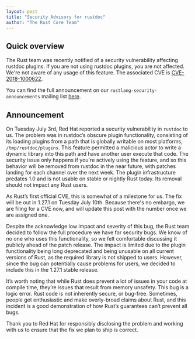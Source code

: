 ```yaml
---
layout: post
title: "Security Advisory for rustdoc"
author: "The Rust Core Team"
---
```


## Quick overview

The Rust team was recently notified of a security vulnerability affecting
rustdoc plugins. If you are not using rustdoc plugins, you are not affected.
We're not aware of any usage of this feature. The associated CVE is [CVE-2018-1000622].

You can find the full announcement on our `rustlang-security-announcements`
mailing list [here](https://groups.google.com/forum/#!topic/rustlang-security-announcements/4ybxYLTtXuM).

[CVE-2018-1000622]: https://cve.mitre.org/cgi-bin/cvename.cgi?name=%20CVE-2018-1000622

## Announcement

On Tuesday July 3rd, Red Hat reported a security vulnerability in `rustdoc` to
us. The problem was in rustdoc’s obscure plugin functionality, consisting of
its loading plugins from a path that is globally writable on most platforms,
`/tmp/rustdoc/plugins`. This feature permitted a malicious actor to write a
dynamic library into this path and have another user execute that code.  The
security issue only happens if you're actively using the feature, and so this
behavior will be removed from rustdoc in the near future, with patches landing
for each channel over the next week. The plugin infrastructure predates 1.0 and
is not usable on stable or nightly Rust today. Its removal should not impact
any Rust users.

As Rust’s first official CVE, this is somewhat of a milestone for us. The fix
will be out in 1.27.1 on Tuesday July 10th. Because there's no embargo, we are
filing for a CVE now, and will update this post with the number once we are
assigned one.

Despite the acknowledge low impact and severity of this bug, the Rust team
decided to follow the full procedure we have for security bugs. We know of no
one who uses this functionality, so we felt comfortable discussing it publicly
ahead of the patch release. The impact is limited due to the plugin
functionality being long deprecated and being unusable on all current versions
of Rust, as the required library is not shipped to users. However, since the
bug can potentially cause problems for users, we decided to include this in the
1.27.1 stable release.

It’s worth noting that while Rust does prevent a lot of issues in your code at
compile time, they’re issues that result from memory unsafety. This bug is a
logic error. Rust code is not inherently secure, or bug-free. Sometimes, people
get enthusiastic and make overly-broad claims about Rust, and this incident is
a good demonstration of how Rust’s guarantees can’t prevent all bugs.

Thank you to Red Hat for responsibly disclosing the problem and working with us
to ensure that the fix we plan to ship is correct.

